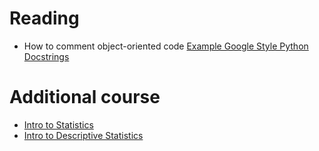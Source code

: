 # Reading

* How to comment object-oriented code [Example Google Style Python Docstrings](https://sphinxcontrib-napoleon.readthedocs.io/en/latest/example_google.html)

# Additional course

* [Intro to Statistics](https://classroom.udacity.com/courses/st101)
* [Intro to Descriptive Statistics](https://www.udacity.com/course/intro-to-descriptive-statistics--ud827)
